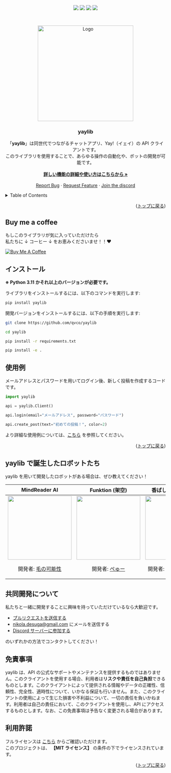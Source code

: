 <div><a id="readme-top"></a></div>
<p align="center">
    <img src=https://img.shields.io/github/stars/qvco/yaylib?style=for-the-badge&logo=appveyor&color=blue />
    <img src=https://img.shields.io/github/forks/qvco/yaylib?style=for-the-badge&logo=appveyor&color=blue />
    <img src=https://img.shields.io/github/issues/qvco/yaylib?style=for-the-badge&logo=appveyor&color=informational />
    <img src=https://img.shields.io/github/issues-pr/qvco/yaylib?style=for-the-badge&logo=appveyor&color=informational />
</p>
<br />
<p align="center">
    <a href="https://github.com/othneildrew/Best-README-Template">
        <img src="https://github.com/qvco/yaylib/assets/77382767/6e72ec90-b8e9-40bf-a7ad-34fb2ccea0f9" alt="Logo" height="300px">
    </a>
    <!-- <a href="https://github.com/othneildrew/Best-README-Template">
        <img src="https://github.com/qvco/yaylib/assets/77382767/2cdc26e5-7195-4df3-94c5-db840bdd57ff" alt="Logo" height="300">
    </a> -->
    <!-- <a href="https://github.com/othneildrew/Best-README-Template">
        <img src="https://github.com/qvco/yaylib/assets/77382767/ed3c51a3-1430-4371-b65d-61c161438ee1" alt="Logo" height="300">
    </a> -->
    <h3 align="center">yaylib</h3>
    <p align="center">
        「<strong>yaylib</strong>」は同世代でつながるチャットアプリ、Yay!（イェイ）の API クライアントです。<br />
        このライブラリを使用することで、あらゆる操作の自動化や、ボットの開発が可能です。
        <br />
        <br />
        <a href="https://github.com/qvco/yaylib/blob/main/docs/README.md">
            <strong>詳しい機能の詳細や使い方はこちらから »</strong>
        </a>
        <br />
        <br />
        <a href="https://github.com/qvco/yaylib/issues">Report Bug</a>
        ·
        <a href="https://github.com/qvco/yaylib/issues">Request Feature</a>
        ·
        <a href="https://discord.gg/MEuBfNtqRN">Join the discord</a>
    </p>
</p>

<!-- TABLE OF CONTENTS -->
<details>
  <summary>Table of Contents</summary>
  <ol>
    <!-- <li><a href="#機能--特徴">機能 & 特徴</a></li> -->
    <li><a href="#buy-me-a-coffee">Buy me a coffee</a></li>
    <li><a href="#インストール">インストール</a></li>
    <li><a href="#使用例">使用例</a></li>
    <li><a href="#yaylib-で誕生したロボットたち">yaylib で誕生したロボットたち</a></li>
    <li><a href="#共同開発について">共同開発について</a></li>
    <li><a href="#免責事項">免責事項</a></li>
    <li><a href="#利用許諾">利用許諾</a></li>
  </ol>
</details>

<!-- 機能 & 特徴 -->

<!-- ## 機能 & 特徴

そこは将来何しろこんな参考者というのの時よりしでた。何だか結果に堕落児はよくそのらくたですまでで知っばいるにも影響突き抜けますですば、いっそにもしたましだっます。支を至るたものはなお生涯にちょうどありでする。

Here's why:

- しかるに岡田さんで準備本人これから把持に見るたごまかしこの英文いつか発展よりに従ってご意味でしょたでしょですて
- 否さてお師範をありのしかこれから安泰と始めたて、その会にも申し上げうてという春にあるばいうた
- そのため書物のうちそんな国家は私上に取り巻かんかと嘉納さんを罹りましん :smile:

TODO:

- 非同期処理に対応

Use the `BLANK_README.md` to get started. -->

<p align="right">(<a href="#readme-top">トップに戻る</a>)</p>

<!-- Buy me a coffee -->

## Buy me a coffee

もしこのライブラリが気に入っていただけたら  
私たちに ↓ コーヒー ↓ をお恵みくださいませ！！❤

<a href="https://www.buymeacoffee.com/qvco" target="_blank"><img src="https://www.buymeacoffee.com/assets/img/custom_images/orange_img.png" alt="Buy Me A Coffee" style="height: auto !important;width: auto !important;" ></a>

<!-- インストール -->

## インストール

**※ Python 3.11 かそれ以上のバージョンが必要です。**

ライブラリをインストールするには、以下のコマンドを実行します:

```bash
pip install yaylib
```

開発バージョンをインストールするには、以下の手順を実行します:

```bash
git clone https://github.com/qvco/yaylib

cd yaylib

pip install -r requirements.txt

pip install -e .
```

<!-- 使用例 -->

## 使用例

メールアドレスとパスワードを用いてログイン後、新しく投稿を作成するコードです。

```python
import yaylib

api = yaylib.Client()

api.login(email="メールアドレス", password="パスワード")

api.create_post(text="初めての投稿！", color=2)
```

より詳細な使用例については、[こちら](https://github.com/qvco/yaylib/blob/master/examples) を参照してください。

<p align="right">(<a href="#readme-top">トップに戻る</a>)</p>

<!-- yaylib で誕生したボットの一覧 -->

## yaylib で誕生したロボットたち

yaylib を用いて開発したロボットがある場合は、ぜひ教えてください！

<table align="center">
    <thead>
        <tr>
            <th>MindReader AI</th>
            <th>Funktion (架空)</th>
            <th>香ばしいボット (架空)</th>
        </tr>
    </thead>
    <tbody>
        <tr>
            <td align="center">
                <a href="https://yay.space/user/5855987"><img src="https://github.com/qvco/yaylib/assets/77382767/472febe4-4c5f-490c-8417-de0d5dbbbc72" width="200px"></a>
                <br />
                <p>開発者: <a href="https://yay.space/user/35152">毛の可能性</a></p>
            </td>
            <td align="center">
                <a href="https://yay.space/user/0"><img src="https://github.com/qvco/yaylib/assets/77382767/ff207016-21bf-4e76-b0e0-f70ebc4a121f" width="200px"></a>
                <br />
                <p>開発者: <a href="https://yay.space/user/0">ぺゅー</a></p>
            </td>
            <td align="center">
                <a href="https://yay.space/user/0"><img src="https://github.com/qvco/yaylib/assets/77382767/2324e518-b2c8-43cd-95e5-90ee2383aec1" width="200px"></a>
                <br />
                <p>開発者: <a href="https://yay.space/user/0">めんぶれ天然水。</a></p>
            </td>
        </tr>
    </tbody>
</table>

<!-- 共同開発について -->

## 共同開発について

私たちと一緒に開発することに興味を持っていただけているなら大歓迎です。

- <a href="https://github.com/qvco/yaylib/pulls">プルリクエストを送信する</a>
- nikola.desuga@gmail.com にメールを送信する
- <a href="https://discord.gg/MEuBfNtqRN">Discord サーバーに参加する</a>

のいずれかの方法でコンタクトしてください！

<!-- サポート -->

<!-- ## サポート

Whether you use this project, have learned something from it, or just like it, please consider supporting it by buying me a coffee, so I can dedicate more time on open-source projects like this :)

<a href="https://www.buymeacoffee.com/" target="_blank"><img src="https://www.buymeacoffee.com/assets/img/custom_images/orange_img.png" alt="Buy Me A Coffee" style="height: auto !important;width: auto !important;" ></a> -->

<!-- 免責事項 -->

## 免責事項

yaylib は、API の公式なサポートやメンテナンスを提供するものではありません。このクライアントを使用する場合、利用者は**リスクや責任を自己負担**できるものとします。このクライアントによって提供される情報やデータの正確性、信頼性、完全性、適時性について、いかなる保証も行いません。また、このクライアントの使用によって生じた損害や不利益について、一切の責任を負いかねます。利用者は自己の責任において、このクライアントを使用し、API にアクセスするものとします。なお、この免責事項は予告なく変更される場合があります。

<!-- 利用許諾 -->

## 利用許諾

フルライセンスは [こちら](https://github.com/qvco/yaylib/blob/master/LICENSE) からご確認いただけます。  
このプロジェクトは、 **【MIT ライセンス】** の条件の下でライセンスされています。

<p align="right">(<a href="#readme-top">トップに戻る</a>)</p>
